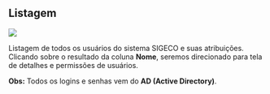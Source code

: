 ## Listagem

![](http://developers.connectparts.com.br/imagens/tiAdminUsuarioListagem.png)

Listagem de todos os usuários do sistema SIGECO e suas atribuições. Clicando sobre o resultado da coluna **Nome**, seremos direcionado para tela de detalhes e permissões de usuários.

**Obs:** Todos os logins e senhas vem do **AD (Active Directory)**.


